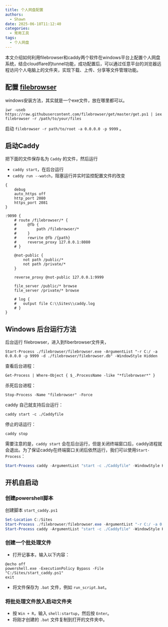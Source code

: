 ```yaml
---
title: 个人网盘配置
authors:
  - Shawn
date: 2025-06-18T11:12:40
categories:
  - 常用工具
tags:
  - 个人网盘
---
```

本文介绍如何利用filebrowser和caddy两个软件在windows平台上配置个人网盘系统，结合cloudflare的tunnel功能，成功配置后，可以通过任意平台的浏览器远程访问个人电脑上的文件夹，实现下载、上传、分享等文件管理功能。

<!-- more -->

## 配置 [filebrowser](https://filebrowser.org/installation)

windows安装方法，其实就是一个exe文件，放在哪里都可以。

```
iwr -useb https://raw.githubusercontent.com/filebrowser/get/master/get.ps1 | iex
filebrowser -r /path/to/your/files
```

启动 `filebrowser -r path/to/root -a 0.0.0.0 -p 9999` 。


## 启动Caddy


把下面的文件保存名为 `Caddy` 的文件，然后运行 
- `caddy start`，在后台运行
- `caddy run --watch`，阻塞运行并实时监控配置文件的改变

```
{
	debug
	auto_https off
	http_port 2080
	https_port 2081
}

:9090 {
    # route /filebrowser/* {
    #     @fb {
    #         path /filebrowser/*
    #     }
    #     rewrite @fb /{path}
    #     reverse_proxy 127.0.0.1:8080 
    # }

    @not-public {
        not path /public/*
        not path /private/*
    }

    reverse_proxy @not-public 127.0.0.1:9999

    file_server /public/* browse
    file_server /private/* browse

	# log {
	# 	output file C:\\Sites\\caddy.log
	# }
}

```

## Windows 后台运行方法

后台运行 filebrowser，进入到fiberbrowser文件夹，

```
Start-Process ./filebrowser/filebrowser.exe -ArgumentList "-r C:/ -a 0.0.0.0 -p 9999 -d ./filebrowser/filebrowser.db" -WindowStyle Hidden
```

查看后台进程：

```
Get-Process | Where-Object { $_.ProcessName -like "*filebrowser*" }  
```

杀死后台进程：

```
Stop-Process -Name "filebrowser" -Force
```

caddy 自己就支持后台运行：

```
caddy start -c ./Caddyfile
```

停止的话运行：

```
caddy stop
```

需要注意的是，`caddy start` 会在后台运行，但是关闭终端窗口后，caddy进程就会退出。为了保证caddy在终端窗口关闭后依然运行，我们可以使用`Start-Process`：
```powershell
Start-Process caddy -ArgumentList "start -c ./Caddyfile" -WindowStyle Hidden
```

## 开机自启动

### 创建powershell脚本

创建脚本 `start_caddy.ps1`

```powershell
Set-Location C:/Sites
Start-Process ./filebrowser/filebrowser.exe -ArgumentList "-r C:/ -a 0.0.0.0 -p 9999 -d ./filebrowser/filebrowser.db" -WindowStyle Hidden
Start-Process caddy -ArgumentList "start -c ./Caddyfile" -WindowStyle Hidden
```

### 创建一个批处理文件

   - 打开记事本，输入以下内容：
```batch
@echo off
powershell.exe -ExecutionPolicy Bypass -File "C:/Sites/start_caddy.ps1"
exit
```
   
   - 将文件保存为 `.bat` 文件，例如 `run_script.bat`。

### 将批处理文件放入启动文件夹

   - 按 `Win + R`，输入 `shell:startup`，然后按 `Enter`。
   - 将刚才创建的 `.bat` 文件复制到打开的文件夹中。
